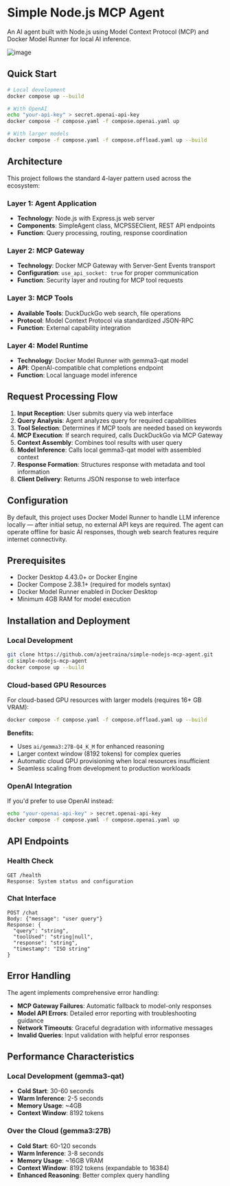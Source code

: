 # Simple Node.js MCP Agent


An AI agent built with Node.js using Model Context Protocol (MCP) and Docker Model Runner for local AI inference.

![image](https://github.com/user-attachments/assets/79e3013e-4ea1-4bf2-92c4-b9671d401cac)


## Quick Start

```bash
# Local development
docker compose up --build

# With OpenAI 
echo "your-api-key" > secret.openai-api-key
docker compose -f compose.yaml -f compose.openai.yaml up

# With larger models 
docker compose -f compose.yaml -f compose.offload.yaml up --build
```

## Architecture

This project follows the standard 4-layer pattern used across the ecosystem:

### Layer 1: Agent Application
- **Technology**: Node.js with Express.js web server
- **Components**: SimpleAgent class, MCPSSEClient, REST API endpoints
- **Function**: Query processing, routing, response coordination

### Layer 2: MCP Gateway
- **Technology**: Docker MCP Gateway with Server-Sent Events transport
- **Configuration**: `use_api_socket: true` for proper communication
- **Function**: Security layer and routing for MCP tool requests

### Layer 3: MCP Tools
- **Available Tools**: DuckDuckGo web search, file operations
- **Protocol**: Model Context Protocol via standardized JSON-RPC
- **Function**: External capability integration

### Layer 4: Model Runtime
- **Technology**: Docker Model Runner with gemma3-qat model
- **API**: OpenAI-compatible chat completions endpoint
- **Function**: Local language model inference

## Request Processing Flow

1. **Input Reception**: User submits query via web interface
2. **Query Analysis**: Agent analyzes query for required capabilities
3. **Tool Selection**: Determines if MCP tools are needed based on keywords
4. **MCP Execution**: If search required, calls DuckDuckGo via MCP Gateway
5. **Context Assembly**: Combines tool results with user query
6. **Model Inference**: Calls local gemma3-qat model with assembled context
7. **Response Formation**: Structures response with metadata and tool information
8. **Client Delivery**: Returns JSON response to web interface

## Configuration

By default, this project uses Docker Model Runner to handle LLM inference locally — after initial setup, no external API keys are required. 
The agent can operate offline for basic AI responses, though web search features require internet connectivity.


## Prerequisites

- Docker Desktop 4.43.0+ or Docker Engine
- Docker Compose 2.38.1+ (required for models syntax)
- Docker Model Runner enabled in Docker Desktop
- Minimum 4GB RAM for model execution

## Installation and Deployment

### Local Development
```bash
git clone https://github.com/ajeetraina/simple-nodejs-mcp-agent.git
cd simple-nodejs-mcp-agent
docker compose up --build
```

### Cloud-based GPU Resources

For cloud-based GPU resources with larger models (requires 16+ GB VRAM):
```bash
docker compose -f compose.yaml -f compose.offload.yaml up --build
```

**Benefits:**
- Uses `ai/gemma3:27B-Q4_K_M` for enhanced reasoning
- Larger context window (8192 tokens) for complex queries
- Automatic cloud GPU provisioning when local resources insufficient
- Seamless scaling from development to production workloads

### OpenAI Integration

If you'd prefer to use OpenAI instead:

```bash
echo "your-openai-api-key" > secret.openai-api-key
docker compose -f compose.yaml -f compose.openai.yaml up
```

## API Endpoints

### Health Check
```
GET /health
Response: System status and configuration
```

### Chat Interface
```
POST /chat
Body: {"message": "user query"}
Response: {
  "query": "string",
  "toolUsed": "string|null", 
  "response": "string",
  "timestamp": "ISO string"
}
```

## Error Handling

The agent implements comprehensive error handling:

- **MCP Gateway Failures**: Automatic fallback to model-only responses
- **Model API Errors**: Detailed error reporting with troubleshooting guidance
- **Network Timeouts**: Graceful degradation with informative messages
- **Invalid Queries**: Input validation with helpful error responses

## Performance Characteristics

### Local Development (gemma3-qat)
- **Cold Start**: 30-60 seconds
- **Warm Inference**: 2-5 seconds
- **Memory Usage**: ~4GB
- **Context Window**: 8192 tokens


### Over the Cloud (gemma3:27B)
- **Cold Start**: 60-120 seconds
- **Warm Inference**: 3-8 seconds  
- **Memory Usage**: ~16GB VRAM
- **Context Window**: 8192 tokens (expandable to 16384)
- **Enhanced Reasoning**: Better complex query handling

